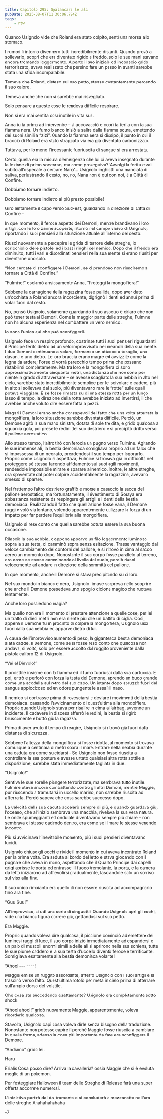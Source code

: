 ```yaml
---
title: Capitolo 295: Spalancare le ali
pubDate: 2025-08-07T11:30:06.724Z
tags:
    - rtw
---
```











Quando Usignolo vide che Roland era stato colpito, sentì una morsa allo stomaco.


I rumori lì intorno divennero tutti incredibilmente distanti. Quando provò a sollevarlo, scoprì che era diventato rigido e freddo, solo le sue mani stavano ancora tremando leggermente. A parte il suo iniziale ed inconscio grido terrorizzato, aveva realizzato che persino fare un passo in avanti sarebbe stata una sfida incomparabile.


Temeva che Roland, disteso sul suo petto, stesse costantemente perdendo il suo calore.


Temeva anche che non si sarebbe mai risvegliato.


Solo pensare a queste cose le rendeva difficile respirare.


Non si era mai sentita così inutile in vita sua.


Anna fu la prima ad intervenire – si accovacciò e coprì la ferita con la sua fiamma nera. Un fumo bianco iniziò a salire dalla fiamma scura, emettendo dei suoni simili a “zizi”. Quando la fiamma nera si dissipò, il punto in cui il braccio di Roland era stato strappato via era già diventato carbonizzato.


Tuttavia, per lo meno l’incessante fuoriuscita di sangue si era arrestata.


Certo, quella era la misura d’emergenza che lui ci aveva insegnato durante la lezione di primo soccorso, ma come proseguiva? ‘Avvolgi la ferita e vai subito all’ospedale a cercare Nana’… Usignolo inghiottì una manciata di saliva, perlustrando il cesto, no, no, Nana non è qui con noi, è a Città di Confine.


Dobbiamo tornare indietro.


Dobbiamo tornare indietro al più presto possibile!


Girò lentamente il capo verso Sud-est, guardando in direzione di Città di Confine -


In quel momento, il feroce aspetto dei Demoni, mentre brandivano i loro artigli, con le loro zanne scoperte, ritornò nel campo visivo di Usignolo, riportando i suoi pensieri alla situazione attuale all’interno del cesto.


Riuscì nuovamente a percepire le grida di terrore delle streghe, lo scricchiolio delle pistole, ed i bassi ringhi del nemico. Dopo che il freddo era diminuito, tutti i vari e disordinati pensieri nella sua mente si erano riuniti per diventarne uno solo.


“Non cercate di sconfiggere i Demoni, se ci prendono non riusciremo a tornare a Città di Confine.”


“Fulmine!” esclamò ansiosamente Anna, “Proteggi la mongolfiera!”


Sebbene la carnagione della ragazzina fosse pallida, dopo aver dato un’occhiata a Roland ancora incosciente, digrignò i denti ed annuì prima di volar fuori dal cesto.


No, pensò Usignolo, solamente guardando il suo aspetto è chiaro che non può tener testa ai Demoni. Come la maggior parte delle streghe, Fulmine non ha alcuna esperienza nel combattere un vero nemico. 


Io sono l’unica qui che può sconfiggerli.


Usignolo fece un respiro profondo, costrinse tutti i suoi pensieri riguardanti il Principe ferito dietro ad un velo improvvisato nei meandri della sua mente. I due Demoni continuano a volare, formando un attacco a tenaglia, uno davanti e uno dietro. Le loro braccia erano magre ed avvizzite come la legna da ardere; Forse ci vorrà parecchio tempo prima che possano ristabilirsi completamente. Ma tra loro e la mongolfiera ci sono approssimativamente cinquanta metri, una distanza che non sono per niente in grado di attraversare – se avesse scagliato la sua nebbia in alto nel cielo, sarebbe stato incredibilmente semplice per lei scivolare e cadere, più in alto si sollevava dal suolo, più diventavano rare le “rotte” sulle quali poteva viaggiare. E se fosse rimasta su di una stessa rotta per un lungo lasso di tempo, la direzione della rotta avrebbe iniziato ad invertirsi, il che avrebbe anche voluto dire essere fatta a pezzi.


Magari i Demoni erano anche consapevoli del fatto che una volta atterrata la mongolfiera, la loro situazione sarebbe diventata difficile. Perciò, un Demone agitò la sua mano sinistra, dotata di sole tre dita, e gridò qualcosa a squarcia gola, poi prese le redini del suo destriero e si precipitò dritto verso il pallone aerostatico.


Allo stesso tempo, l’altro tirò con ferocia un pugno verso Fulmine. Agitando le sue immense ali, la bestia demoniaca somigliava proprio ad un falco che si impossessa di un neonato, prendendosi il suo tempo per logorarlo. Proprio come Usignolo si aspettava, Fulmine si trovava già in difficoltà nel proteggere sé stessa facendo affidamento sui suoi agili movimenti, rendendole impossibile mirare e sparare al nemico. Inoltre, le altre streghe, ora spaventate dal poter colpire accidentalmente la ragazzina, avevano smesso di sparare.


Nel frattempo l’altro destriero graffiò e morse a casaccio la sacca del pallone aerostatico, ma fortunatamente, il rivestimento di Soraya era abbastanza resistente da respingere gli artigli e i denti della bestia demoniaca. Realizzando il fatto che quell’azione fosse vana, il Demone ruggì e volò via lontano, volendo apparentemente utilizzare la forza di un impatto per far perdere l’equilibrio alla mongolfiera.


Usignolo si rese conto che quella sarebbe potuta essere la sua buona occasione.


Rilasciò la sua nebbia, e appena apparve un filo leggermente luminoso sopra la sua testa, ci camminò sopra senza esitazione. Trasse vantaggio dal veloce cambiamento dei contorni del pallone, e si ritrovò in cima al sacco aereo un momento dopo. Nonostante il suo corpo fosse parallelo al terreno, era come se stesse camminando al livello del suolo, perciò riuscì velocemente ad andare in direzione della sommità del pallone.


In quel momento, anche il Demone si stava precipitando su di loro.


Nel suo mondo in bianco e nero, Usignolo rimase sorpresa nello scoprire che anche il Demone possedeva uno spoglio ciclone magico che ruotava lentamente.


Anche loro possiedono magia?


Ma quello non era il momento di prestare attenzione a quelle cose, per lei un tratto di dieci metri non era niente più che un battito di ciglia. Così, appena il Demone fu in procinto di colpire la mongolfiera, Usignolo uscì fuori dalla sua nebbia ed apparve dietro di lui.


A causa dell’improvviso aumento di peso, la gigantesca bestia demoniaca alata cadde. Il Demone, come se si fosse reso conto che qualcosa non andava, si voltò, solo per essere accolto dal ruggito proveniente dalla pistola calibro 12 di Usignolo.


“Vai al Diavolo!”


Il proiettile insieme con la fiamma ed il fumo fuoriuscì dalla sua cartuccia. E poi, entrò e perforò con forza la testa del Demone, aprendo un buco grande come una scodella sul retro del suo capo. Un istante dopo spruzzò fuori del sangue appiccicoso ed un odore pungente le assalì il naso.


Il nemico si contrasse prima di rovesciarsi e deviare i movimenti della bestia demoniaca, causando l’avvicinamento di quest’ultima alla mongolfiera. Proprio quando Usignolo stava per risalire in cima all’airbag, avvenne un incidente. Il cadavere in discesa afferrò le redini, la bestia si rigirò bruscamente e buttò giù la ragazza.


Prima di aver avuto il tempo di reagire, Usignolo si ritrovò già fuori dalla distanza di sicurezza.


Sebbene l’altezza della mongolfiera si fosse ridotta, al momento si trovava comunque a centinaia di metri sopra il mare. Entrare nella nebbia durante una caduta era come suicidarsi -  Se Usignolo non fosse riuscita a controllare la sua postura e avesse urtato qualsiasi altra rotta sottile a disposizione, sarebbe stata immediatamente tagliata in due.


“Usignolo!”


Sentiva le sue sorelle piangere terrorizzate, ma sembrava tutto inutile. Fulmine stava ancora combattendo contro gli altri Demoni, mentre Maggie, pur riuscendo a tramutarsi in uccello marino, non sarebbe riuscita ad afferrarla. Perciò sapeva che cosa sarebbe successo dopo.


La velocità della sua caduta accelerò sempre di più, e quando guardava giù, l’oceano, che all’inizio sembrava una macchia, rivelava la sua vera natura. Le onde spumeggianti ed ondulate diventavano sempre più chiare – non sembrava ci stesse cadendo dentro, era come se il mare le stesse venendo incontro.


Più si avvicinava l’inevitabile momento, più i suoi pensieri diventavano lucidi.


Usignolo chiuse gli occhi e rivide il momento in cui aveva incontrato Roland per la prima volta. Era seduta al bordo del letto e stava giocando con il pugnale che aveva in mano, aspettando che il Quarto Principe dai capelli grigi aprisse le porta ed entrasse. Il fuoco tremolante, la porta, e la camera da letto iniziarono ad affievolirsi gradualmente, lasciandole solo un sorriso sul viso alla fine.


Il suo unico rimpianto era quello di non essere riuscita ad accompagnarlo fino alla fine.


“Guu Guu!”


All’improvviso, si udì una serie di cinguettii. Quando Usignolo aprì gli occhi, vide una bianca figura correre giù, gettandosi sul suo petto.


Era Maggie.


Proprio quando voleva dire qualcosa, il piccione cominciò ad emettere dei luminosi raggi di luce, il suo corpo iniziò immediatamente ad espandersi e un paio di muscoli enormi simili a delle ali si aprirono nella sua schiena, tutte le sue piume caddero e la sua testa d’uccello diventò feroce e terrificante. Somigliava esattamente alla bestia demoniaca volante!


“Ahool --- ----!


Maggie emise un ruggito assordante, afferrò Usignolo con i suoi artigli e la trascinò verso l’alto. Quest’ultima rotolò per metà in cielo prima di atterrare sull’ampio dorso del volatile.


Che cosa sta succedendo esattamente? Usignolo era completamente sotto shock.


“Ahool ahool!” gridò nuovamente Maggie, apparentemente, voleva ricordarle qualcosa.


Stavolta, Usignolo capì cosa voleva dirle senza bisogno della traduzione. Nonostante non potesse capire il perché Maggie fosse riuscita a cambiare in quella forma, adesso la cosa più importante da fare era sconfiggere il Demone.


“Andiamo” gridò lei.


Haru






Erialis Cosa posso dire? Arriva la cavalleria? ossia Maggie che si è evoluta meglio di un pokemon.






Per festeggiare Halloween il team delle Streghe di Release farà una super offerta accorrete numerosi. 


L'iniziativa partirà dal dal tramonto e si concluderà a mezzanotte nell'ora delle streghe Ahahahahahaha




-7


                                


                                



